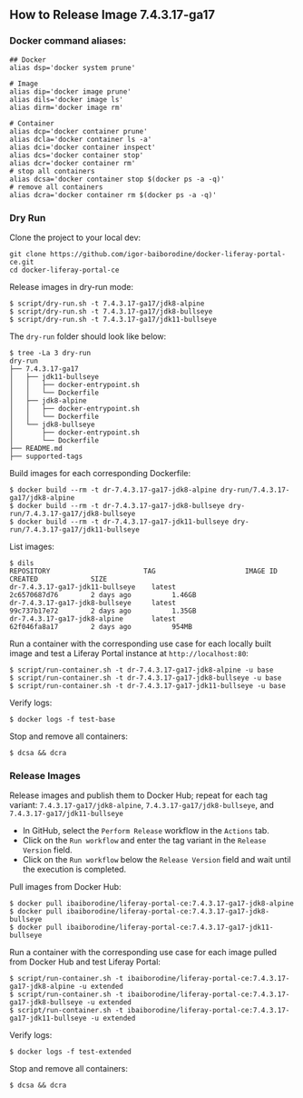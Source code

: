 ## How to Release Image 7.4.3.17-ga17 

### Docker command aliases:
```shell
## Docker
alias dsp='docker system prune'

# Image
alias dip='docker image prune'
alias dils='docker image ls'
alias dirm='docker image rm'

# Container
alias dcp='docker container prune'
alias dcla='docker container ls -a'
alias dci='docker container inspect'
alias dcs='docker container stop'
alias dcr='docker container rm'
# stop all containers
alias dcsa='docker container stop $(docker ps -a -q)'
# remove all containers
alias dcra='docker container rm $(docker ps -a -q)'
```

### Dry Run
Clone the project to your local dev:
```shell
git clone https://github.com/igor-baiborodine/docker-liferay-portal-ce.git
cd docker-liferay-portal-ce
```

Release images in dry-run mode:
```shell
$ script/dry-run.sh -t 7.4.3.17-ga17/jdk8-alpine
$ script/dry-run.sh -t 7.4.3.17-ga17/jdk8-bullseye
$ script/dry-run.sh -t 7.4.3.17-ga17/jdk11-bullseye
```

The `dry-run` folder should look like below:
```shell
$ tree -La 3 dry-run
dry-run
├── 7.4.3.17-ga17
│   ├── jdk11-bullseye
│   │   ├── docker-entrypoint.sh
│   │   └── Dockerfile
│   ├── jdk8-alpine
│   │   ├── docker-entrypoint.sh
│   │   └── Dockerfile
│   └── jdk8-bullseye
│       ├── docker-entrypoint.sh
│       └── Dockerfile
├── README.md
├── supported-tags
```

Build images for each corresponding Dockerfile:
```shell
$ docker build --rm -t dr-7.4.3.17-ga17-jdk8-alpine dry-run/7.4.3.17-ga17/jdk8-alpine
$ docker build --rm -t dr-7.4.3.17-ga17-jdk8-bullseye dry-run/7.4.3.17-ga17/jdk8-bullseye
$ docker build --rm -t dr-7.4.3.17-ga17-jdk11-bullseye dry-run/7.4.3.17-ga17/jdk11-bullseye
```

List images:
```shell
$ dils
REPOSITORY                       TAG                      IMAGE ID            CREATED             SIZE
dr-7.4.3.17-ga17-jdk11-bullseye    latest                   2c6570687d76        2 days ago          1.46GB
dr-7.4.3.17-ga17-jdk8-bullseye     latest                   99c737b17e72        2 days ago          1.35GB
dr-7.4.3.17-ga17-jdk8-alpine       latest                   62f046fa8a17        2 days ago          954MB
```

Run a container with the corresponding use case for each locally built image and test a Liferay Portal instance at `http://localhost:80`:
```shell
$ script/run-container.sh -t dr-7.4.3.17-ga17-jdk8-alpine -u base
$ script/run-container.sh -t dr-7.4.3.17-ga17-jdk8-bullseye -u base
$ script/run-container.sh -t dr-7.4.3.17-ga17-jdk11-bullseye -u base
```

Verify logs:
```shell
$ docker logs -f test-base
```

Stop and remove all containers:
```shell
$ dcsa && dcra
```

### Release Images

Release images and publish them to Docker Hub; repeat for each tag variant: `7.4.3.17-ga17/jdk8-alpine`, `7.4.3.17-ga17/jdk8-bullseye`, and `7.4.3.17-ga17/jdk11-bullseye` 

* In GitHub, select the `Perform Release` workflow in the `Actions` tab.
* Click on the `Run workflow` and enter the tag variant in the `Release Version` field.
* Click on the `Run workflow` below the `Release Version` field and wait until the execution is completed.

Pull images from Docker Hub:
```shell
$ docker pull ibaiborodine/liferay-portal-ce:7.4.3.17-ga17-jdk8-alpine
$ docker pull ibaiborodine/liferay-portal-ce:7.4.3.17-ga17-jdk8-bullseye
$ docker pull ibaiborodine/liferay-portal-ce:7.4.3.17-ga17-jdk11-bullseye
```

Run a container with the corresponding use case for each image pulled from Docker Hub and test Liferay Portal:
```shell
$ script/run-container.sh -t ibaiborodine/liferay-portal-ce:7.4.3.17-ga17-jdk8-alpine -u extended
$ script/run-container.sh -t ibaiborodine/liferay-portal-ce:7.4.3.17-ga17-jdk8-bullseye -u extended
$ script/run-container.sh -t ibaiborodine/liferay-portal-ce:7.4.3.17-ga17-jdk11-bullseye -u extended
```

Verify logs:
```shell
$ docker logs -f test-extended
```

Stop and remove all containers:
```shell
$ dcsa && dcra
```
